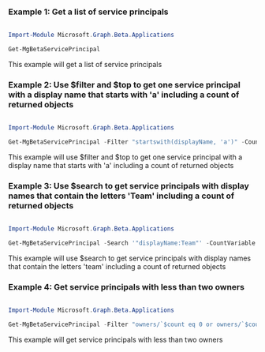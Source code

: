 ### Example 1: Get a list of service principals

```powershell

Import-Module Microsoft.Graph.Beta.Applications

Get-MgBetaServicePrincipal

```
This example will get a list of service principals

### Example 2: Use $filter and $top to get one service principal with a display name that starts with 'a' including a count of returned objects

```powershell

Import-Module Microsoft.Graph.Beta.Applications

Get-MgBetaServicePrincipal -Filter "startswith(displayName, 'a')" -CountVariable CountVar -Top 1 -Sort "displayName"  -ConsistencyLevel eventual 


```
This example will use $filter and $top to get one service principal with a display name that starts with 'a' including a count of returned objects

### Example 3: Use $search to get service principals with display names that contain the letters 'Team' including a count of returned objects

```powershell

Import-Module Microsoft.Graph.Beta.Applications

Get-MgBetaServicePrincipal -Search '"displayName:Team"' -CountVariable CountVar -Property "accountEnabled,displayName,publisherName,servicePrincipalType,signInAudience"  -ConsistencyLevel eventual 


```
This example will use $search to get service principals with display names that contain the letters 'team' including a count of returned objects

### Example 4: Get service principals with less than two owners

```powershell

Import-Module Microsoft.Graph.Beta.Applications

Get-MgBetaServicePrincipal -Filter "owners/`$count eq 0 or owners/`$count eq 1" -CountVariable CountVar -Property "id,displayName"  -ConsistencyLevel eventual 


```
This example will get service principals with less than two owners

